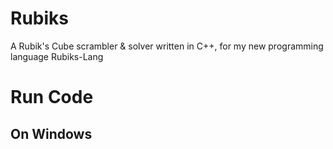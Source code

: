 # Rubiks
A Rubik's Cube scrambler &amp; solver written in C++, for my new programming language Rubiks-Lang

# Run Code
## On Windows
